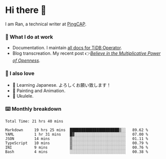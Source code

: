 # Hi there 👋

I am Ran, a technical writer at [PingCAP](https://pingcap.com/).

### 📝 What I do at work

- Documentation. I maintain [all docs for TiDB Operator](https://github.com/pingcap/docs-tidb-operator).
- Blog transcreation. My recent post 👉[*Believe in the Multiplicative Power of Openness*](https://pingcap.com/blog/believe-in-the-multiplicative-power-of-openness-open-source-community).

### 🤠 I also love

- 💬 Learning Japanese. よろしくお願い致します！
- 🎨 Painting and Animation.
- 🎵 Ukulele.

### ⌨️ Monthly breakdown

<!--START_SECTION:waka-->

```text
Total Time: 21 hrs 40 mins

Markdown     19 hrs 25 mins  ██████████████████████▒░░   89.62 %
YAML         1 hr 31 mins    █▓░░░░░░░░░░░░░░░░░░░░░░░   07.00 %
JSON         14 mins         ▒░░░░░░░░░░░░░░░░░░░░░░░░   01.11 %
TypeScript   10 mins         ▒░░░░░░░░░░░░░░░░░░░░░░░░   00.79 %
INI          9 mins          ▒░░░░░░░░░░░░░░░░░░░░░░░░   00.76 %
Bash         4 mins          ░░░░░░░░░░░░░░░░░░░░░░░░░   00.38 %
```

<!--END_SECTION:waka-->
